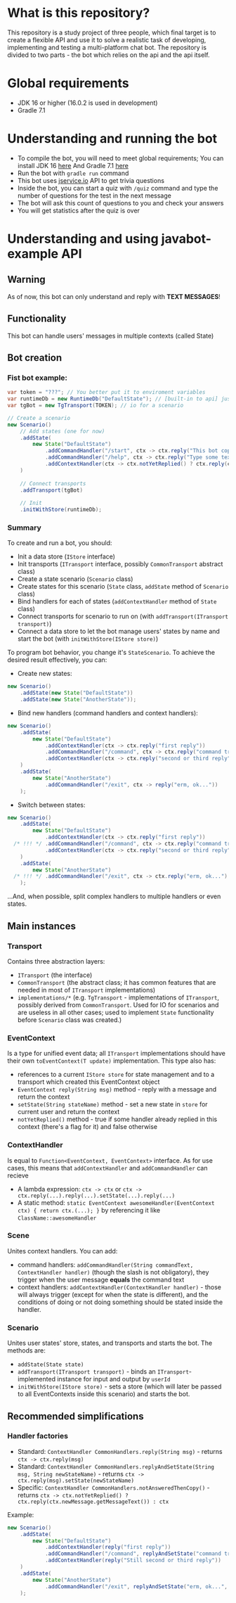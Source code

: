 # What is this repository?
This repository is a study project of three people, which final target is to create a flexible API and use it to solve a realistic task of developing, implementing and testing a multi-platform chat bot.
The repository is divided to two parts - the bot which relies on the api and the api itself.

# Global requirements
- JDK 16 or higher (16.0.2 is used in development)
- Gradle 7.1

# Understanding and running the bot
- To compile the bot, you will need to meet global requirements; You can install JDK 16 [here](openjdk.java.net) And Gradle 7.1 [here](https://services.gradle.org/distributions/gradle-7.1-bin.zip)
- Run the bot with `gradle run` command
- This bot uses [jservice.io](jservice.io) API to get trivia questions
- Inside the bot, you can start a quiz with `/quiz` command and type the number of questions for the test in the next message
- The bot will ask this count of questions to you and check your answers
- You will get statistics after the quiz is over

# Understanding and using javabot-example API
## Warning
As of now, this bot can only understand and reply with **TEXT MESSAGES**!

## Functionality
This bot can handle users' messages in multiple contexts (called State)

## Bot creation
### Fist bot example:
```java
var token = "???"; // You better put it to enviroment variables
var runtimeDb = new RuntimeDb("DefaultState"); // [built-in to api] just a hashmap with getters/setters
var tgBot = new TgTransport(TOKEN); // io for a scenario

// Create a scenario
new Scenario()
    // Add states (one for now)
    .addState(
        new State("DefaultState")
            .addCommandHandler("/start", ctx -> ctx.reply("This bot copies messages. You can also use /help."))
            .addCommandHandler("/help", ctx -> ctx.reply("Type some text and bot will send it back to you."))
            .addContextHandler(ctx -> ctx.notYetReplied() ? ctx.reply(ctx.newMessage.getMessageText()) : ctx)
    )
    
    // Connect transports
    .addTransport(tgBot)
    
    // Init
    .initWithStore(runtimeDb);
```

### Summary
To create and run a bot, you should:
- Init a data store (`IStore` interface)
- Init transports (`ITransport` interface, possibly `CommonTransport` abstract class)
- Create a state scenario (`Scenario` class)
- Create states for this scenario (`State` class, `addState` method of `Scenario` class)
- Bind handlers for each of states (`addContextHandler` method of `State` class)
- Connect transports for scenario to run on (with `addTransport(ITransport transport)`)
- Connect a data store to let the bot manage users' states by name and start the bot (with `initWithStore(IStore store)`)

To program bot behavior, you change it's `StateScenario`.
To achieve the desired result effectively, you can:
- Create new states:
```java
new Scenario()
    .addState(new State("DefaultState"))
    .addState(new State("AnotherState"));
```
- Bind new handlers (command handlers and context handlers):
```java
new Scenario()
    .addState(
        new State("DefaultState")
            .addContextHandler(ctx -> ctx.reply("first reply"))
            .addCommandHandler("/command", ctx -> ctx.reply("command triggered"))
            .addContextHandler(ctx -> ctx.reply("second or third reply"))
    )
    .addState(
        new State("AnotherState")
            .addCommandHandler("/exit", ctx -> reply("erm, ok..."))
    );
```
- Switch between states:
```java
new Scenario()
    .addState(
        new State("DefaultState")
            .addContextHandler(ctx -> ctx.reply("first reply"))
  /* !!! */ .addCommandHandler("/command", ctx -> ctx.reply("command triggered").setState("AnotherState"))
            .addContextHandler(ctx -> ctx.reply("second or third reply"))
    )
    .addState(
        new State("AnotherState")
  /* !!! */ .addCommandHandler("/exit", ctx -> ctx.reply("erm, ok...").setState("DefaultState"))
    );
```

...And, when possible, split complex handlers to multiple handlers or even states.

## Main instances
### Transport
Contains three abstraction layers:
- `ITransport` (the interface)
- `CommonTransport` (the abstract class; it has common features that are needed in most of `ITransport` implementations)
- `implementations/*` (e.g. `TgTransport` - implementations of `ITransport`, possibly derived from `CommonTransport`. Used for IO for scenarios and are useless in all other cases; used to implement `State` functionality before `Scenario` class was created.)
### EventContext
Is a type for unified event data; all `ITransport` implementations should have their own `toEventContext(T update)` implementation.
This type also has:
- references to a current `IStore store` for state management and to a transport which created this EventContext object
- `EventContext reply(String msg)` method - reply with a message and return the context
- `setState(String stateName)` method - set a new state in `store` for current user and return the context
- `notYetReplied()` method - true if some handler already replied in this context (there's a flag for it) and false otherwise
 
### ContextHandler
Is equal to `Function<EventContext, EventContext>` interface.
As for use cases, this means that `addContextHandler` and `addCommandHandler` can recieve
- A lambda expression: `ctx -> ctx` or `ctx -> ctx.reply(...).reply(...).setState(...).reply(...)`
- A static method: `static EventContext awesomeHandler(EventContext ctx) { return ctx.(...); }` by referencing it like `ClassName::awesomeHandler`

### Scene
Unites context handlers. You can add:
- command handlers: `addCommandHandler(String commandText, ContextHandler handler)` (though the slash is not obligatory), they trigger when the user message **equals** the command text
- context handlers: `addContextHandler(ContextHandler handler)` - those will always trigger (except for when the state is different), and the conditions of doing or not doing something should be stated inside the handler.

### Scenario
Unites user states' store, states, and transports and starts the bot.
The methods are:
- `addState(State state)`
- `addTransport(ITransport transport)` - binds an `ITransport`-implemented instance for input and output by `userId`
- `initWithStore(IStore store)` - sets a store (which will later be passed to all EventContexts inside this scenario) and starts the bot.

## Recommended simplifications
### Handler factories
- Standard: `ContextHandler CommonHandlers.reply(String msg)` - returns `ctx -> ctx.reply(msg)`
- Standard: `ContextHandler CommonHandlers.replyAndSetState(String msg, String newStateName)` - returns `ctx -> ctx.reply(msg).setState(newStateName)`
- Specific: `ContextHandler CommonHandlers.notAnsweredThenCopy()` - returns `ctx -> ctx.notYetReplied() ? ctx.reply(ctx.newMessage.getMessageText()) : ctx`

Example:
```java
new Scenario()
    .addState(
        new State("DefaultState")
            .addContextHandler(reply("first reply"))
            .addCommandHandler("/command", replyAndSetState("command triggered", "AnotherState"))
            .addContextHandler(reply("Still second or third reply"))
    )
    .addState(
        new State("AnotherState")
            .addCommandHandler("/exit", replyAndSetState("erm, ok...", "DefaultState"))
    );
```
###
